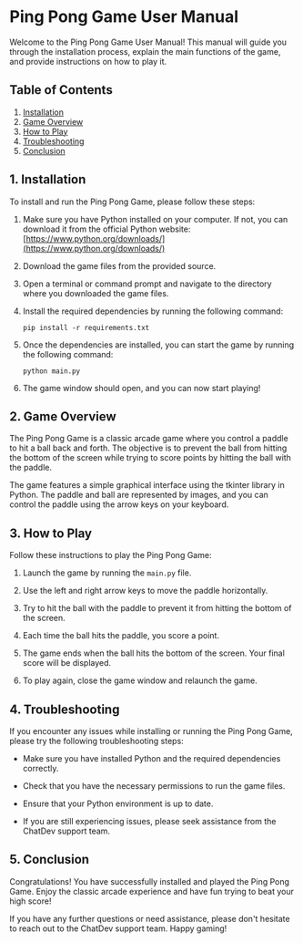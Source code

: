 # Ping Pong Game User Manual

Welcome to the Ping Pong Game User Manual! This manual will guide you through the installation process, explain the main functions of the game, and provide instructions on how to play it.

## Table of Contents
1. [Installation](#installation)
2. [Game Overview](#game-overview)
3. [How to Play](#how-to-play)
4. [Troubleshooting](#troubleshooting)
5. [Conclusion](#conclusion)

## 1. Installation <a name="installation"></a>
To install and run the Ping Pong Game, please follow these steps:

1. Make sure you have Python installed on your computer. If not, you can download it from the official Python website: [https://www.python.org/downloads/](https://www.python.org/downloads/)

2. Download the game files from the provided source.

3. Open a terminal or command prompt and navigate to the directory where you downloaded the game files.

4. Install the required dependencies by running the following command:
   ```
   pip install -r requirements.txt
   ```

5. Once the dependencies are installed, you can start the game by running the following command:
   ```
   python main.py
   ```

6. The game window should open, and you can now start playing!

## 2. Game Overview <a name="game-overview"></a>
The Ping Pong Game is a classic arcade game where you control a paddle to hit a ball back and forth. The objective is to prevent the ball from hitting the bottom of the screen while trying to score points by hitting the ball with the paddle.

The game features a simple graphical interface using the tkinter library in Python. The paddle and ball are represented by images, and you can control the paddle using the arrow keys on your keyboard.

## 3. How to Play <a name="how-to-play"></a>
Follow these instructions to play the Ping Pong Game:

1. Launch the game by running the `main.py` file.

2. Use the left and right arrow keys to move the paddle horizontally.

3. Try to hit the ball with the paddle to prevent it from hitting the bottom of the screen.

4. Each time the ball hits the paddle, you score a point.

5. The game ends when the ball hits the bottom of the screen. Your final score will be displayed.

6. To play again, close the game window and relaunch the game.

## 4. Troubleshooting <a name="troubleshooting"></a>
If you encounter any issues while installing or running the Ping Pong Game, please try the following troubleshooting steps:

- Make sure you have installed Python and the required dependencies correctly.

- Check that you have the necessary permissions to run the game files.

- Ensure that your Python environment is up to date.

- If you are still experiencing issues, please seek assistance from the ChatDev support team.

## 5. Conclusion <a name="conclusion"></a>
Congratulations! You have successfully installed and played the Ping Pong Game. Enjoy the classic arcade experience and have fun trying to beat your high score!

If you have any further questions or need assistance, please don't hesitate to reach out to the ChatDev support team. Happy gaming!